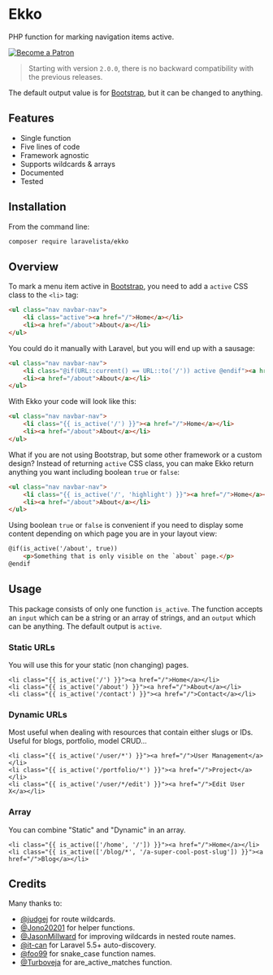 # Ekko

PHP function for marking navigation items active.

[![Become a Patron](https://img.shields.io/badge/Become%20a-Patron-f96854.svg?style=for-the-badge)](https://www.patreon.com/laravelista)

> Starting with version `2.0.0`, there is no backward compatibility with the previous releases.

The default output value is for [Bootstrap](http://getbootstrap.com), but it can be changed to anything.

## Features

- Single function
- Five lines of code
- Framework agnostic
- Supports wildcards & arrays
- Documented
- Tested

## Installation

From the command line:

```bash
composer require laravelista/ekko
```

## Overview

To mark a menu item active in [Bootstrap](http://getbootstrap.com/components/#navbar), you need to add a `active` CSS class to the `<li>` tag:

```html
<ul class="nav navbar-nav">
    <li class="active"><a href="/">Home</a></li>
    <li><a href="/about">About</a></li>
</ul>
```

You could do it manually with Laravel, but you will end up with a sausage:

```html
<ul class="nav navbar-nav">
    <li class="@if(URL::current() == URL::to('/')) active @endif"><a href="/">Home</a></li>
    <li><a href="/about">About</a></li>
</ul>
```

With Ekko your code will look like this:

```html
<ul class="nav navbar-nav">
    <li class="{{ is_active('/') }}"><a href="/">Home</a></li>
    <li><a href="/about">About</a></li>
</ul>
```

What if you are not using Bootstrap, but some other framework or a custom design? Instead of returning `active` CSS class, you can make Ekko return anything you want including boolean `true` or `false`:

```html
<ul class="nav navbar-nav">
    <li class="{{ is_active('/', 'highlight') }}"><a href="/">Home</a></li>
    <li><a href="/about">About</a></li>
</ul>
```

Using boolean `true` or `false` is convenient if you need to display some content depending on which page you are in your layout view:

```html
@if(is_active('/about', true))
    <p>Something that is only visible on the `about` page.</p>
@endif
```

## Usage

This package consists of only one function `is_active`. The function accepts an `input` which can be a string or an array of strings, and an `output` which can be anything. The default output is `active`.

### Static URLs

You will use this for your static (non changing) pages.

```
<li class="{{ is_active('/') }}"><a href="/">Home</a></li>
<li class="{{ is_active('/about') }}"><a href="/">About</a></li>
<li class="{{ is_active('/contact') }}"><a href="/">Contact</a></li>
```

### Dynamic URLs

Most useful when dealing with resources that contain either slugs or IDs. Useful for blogs, portfolio, model CRUD...

```
<li class="{{ is_active('/user/*') }}"><a href="/">User Management</a></li>
<li class="{{ is_active('/portfolio/*') }}"><a href="/">Project</a></li>
<li class="{{ is_active('/user/*/edit') }}"><a href="/">Edit User X</a></li>
```

### Array

You can combine "Static" and "Dynamic" in an array.

```
<li class="{{ is_active(['/home', '/']) }}"><a href="/">Home</a></li>
<li class="{{ is_active(['/blog/*', '/a-super-cool-post-slug']) }}"><a href="/">Blog</a></li>
```

## Credits

Many thanks to:

- [@judgej](https://github.com/judgej) for route wildcards.
- [@Jono20201](https://github.com/Jono20201) for helper functions.
- [@JasonMillward](https://github.com/JasonMillward) for improving wildcards in nested route names.
- [@it-can](https://github.com/it-can) for Laravel 5.5+ auto-discovery.
- [@foo99](https://github.com/foo99) for snake_case function names.
- [@Turboveja](https://github.com/Turboveja) for are_active_matches function.